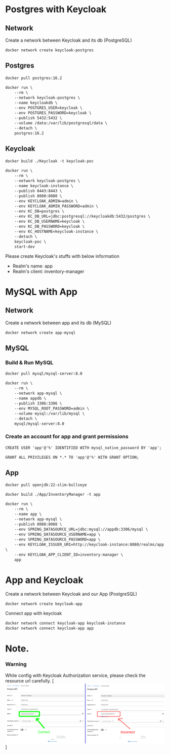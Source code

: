 # Postgres with Keycloak

## Network

Create a network between Keycloak and its db (PostgreSQL)

```
docker network create keycloak-postgres
```

## Postgres

```
docker pull postgres:16.2 
```

```
docker run \
    --rm \
    --network keycloak-postgres \
    --name keycloakdb \
    --env POSTGRES_USER=keycloak \
    --env POSTGRES_PASSWORD=keycloak \
    --publish 5432:5432 \
    --volume /data:/var/lib/postgresql/data \
    --detach \
    postgres:16.2
```

## Keycloak
```
docker build ./Keycloak -t keycloak-poc
```

```
docker run \
    --rm \
    --network keycloak-postgres \
    --name keycloak-instance \
    --publish 8443:8443 \
    --publish 8080:8080 \
    --env KEYCLOAK_ADMIN=admin \
    --env KEYCLOAK_ADMIN_PASSWORD=admin \
    --env KC_DB=postgres \
    --env KC_DB_URL=jdbc:postgresql://keycloakdb:5432/postgres \
    --env KC_DB_USERNAME=keycloak \
    --env KC_DB_PASSWORD=keycloak \
    --env KC_HOSTNAME=keycloak-instance \
    --detach \
    keycloak-poc \
    start-dev
```

Please create Keycloak's stuffs with below information
- Realm's name: app
- Realm's client: inventory-manager

# MySQL with App
## Network
Create a network between app and its db (MySQL)

```
docker network create app-mysql
```

## MySQL
### Build & Run MySQL
```
docker pull mysql/mysql-server:8.0
```

```
docker run \
    --rm \
    --network app-mysql \
    --name appdb \
    --publish 3306:3306 \
    --env MYSQL_ROOT_PASSWORD=admin \
    --volume mysql:/var/lib/mysql \
    --detach \
    mysql/mysql-server:8.0
```

### Create an account for app and grant permissions
```
CREATE USER 'app'@'%' IDENTIFIED WITH mysql_native_password BY 'app';
```
```
GRANT ALL PRIVILEGES ON *.* TO 'app'@'%' WITH GRANT OPTION;
```

## App
```
docker pull openjdk:22-slim-bullseye
```
```
docker build ./App/InventoryManager -t app
```
```
docker run \
    --rm \
    --name app \
    --network app-mysql \
    --publish 8088:8088 \
    --env SPRING_DATASOURCE_URL=jdbc:mysql://appdb:3306/mysql \
    --env SPRING_DATASOURCE_USERNAME=app \
    --env SPRING_DATASOURCE_PASSWORD=app \
    --env KEYCLOAK_ISSUER_URI=http://keycloak-instance:8080/realms/app \
    --env KEYCLOAK_APP_CLIENT_ID=inventory-manager \
    app 
```

# App and Keycloak
Create a network between Keycloak and our App (PostgreSQL)
```
docker network create keycloak-app
```

Connect app with keycloak
```
docker network connect keycloak-app keycloak-instance
docker network connect keycloak-app app
```

# Note.

### Warning

While config with Keycloak Authorization service, please check the resource url carefully.
[![Authz Resources config warning](/Resources/imgs/Keycloak-Authz-Resources-config.png)]